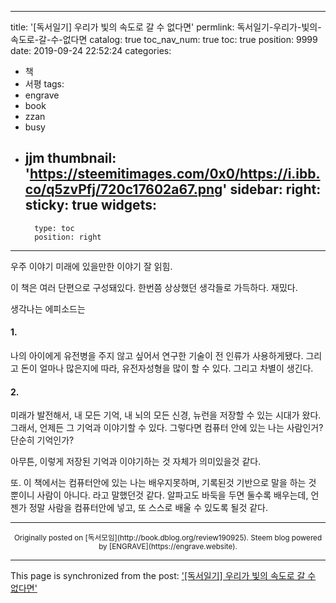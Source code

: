 
---
title: '[독서일기] 우리가 빛의 속도로 갈 수 없다면'
permlink: 독서일기-우리가-빛의-속도로-갈-수-없다면
catalog: true
toc_nav_num: true
toc: true
position: 9999
date: 2019-09-24 22:52:24
categories:
- 책
- 서평
tags:
- engrave
- book
- zzan
- busy
- jjm
thumbnail: 'https://steemitimages.com/0x0/https://i.ibb.co/q5zvPfj/720c17602a67.png'
sidebar:
    right:
        sticky: true
widgets:
    -
        type: toc
        position: right
---


우주 이야기
미래에 있을만한 이야기
잘 읽힘.

이 책은 여러 단편으로 구성돼있다. 한번쯤 상상했던 생각들로 가득하다. 재밌다.

생각나는 에피소드는

#### 1.

나의 아이에게 유전병을 주지 않고 싶어서 연구한 기술이 전 인류가 사용하게됐다. 그리고 돈이 얼마나 많은지에 따라, 유전자성형을 많이 할 수 있다. 그리고 차별이 생긴다. 

#### 2.

미래가 발전해서, 내 모든 기억, 내 뇌의 모든 신경, 뉴런을 저장할 수 있는 시대가 왔다. 그래서, 언제든 그 기억과 이야기할 수 있다. 그렇다면 컴퓨터 안에 있는 나는 사람인거? 단순히 기억인가?

아무튼, 이렇게 저장된 기억과 이야기하는 것 자체가 의미있을것 같다.

또. 이 책에서는 컴퓨터안에 있는 나는 배우지못하며,  기록된것 기반으로 말을 하는 것 뿐이니 사람이 아니다. 라고 말했던것 같다. 알파고도 바둑을 두면 둘수록 배우는데, 언젠가 정말 사람을 컴퓨터안에 넣고, 또 스스로 배울 수 있도록 될것 같다.




***
<center><sup>Originally posted on [독서모임](http://book.dblog.org/review190925). Steem blog powered by [ENGRAVE](https://engrave.website).</sup></center>


- - -

This page is synchronized from the post: ['[독서일기] 우리가 빛의 속도로 갈 수 없다면'](https://steempeak.com/@jacobyu/review190925)
